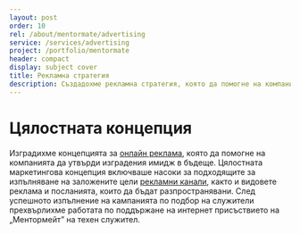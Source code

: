 ```yaml
---
layout: post
order: 10
rel: /about/mentormate/advertising
service: /services/advertising
project: /portfolio/mentormate
header: compact
display: subject cover
title: Рекламна стратегия
description: Създадохме рекламна стратегия, която да помогне на компанията да утвърди изградения имидж в бъдеще. 
---
```

# Цялостната концепция
Изградихме концепцията за [онлайн реклама](./../../маркетинг/онлайн-реклама.html), която да помогне на компанията да утвърди изградения имидж в бъдеще. Цялостната маркетингова концепция включваше насоки за подходящите за изпълняване на заложените цели [рекламни канали](./../../маркетинг/онлайн-реклама.html), както и видовете реклама и посланията, които да бъдат разпространявани.
След успешното изпълнение на кампанията по подбор на служители прехвърлихме работата по поддържане на интернет присъствието на „Ментормейт” на техен служител.
